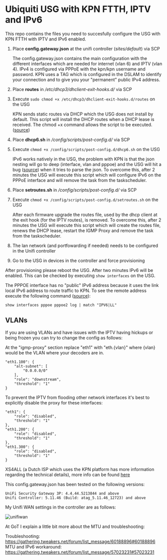 # Ubiquiti USG with KPN FTTH, IPTV and IPv6
This repo contains the files you need to succesfully configure the USG with KPN FTTH with IPTV and IPv6 enabled.

1. Place **config.gateway.json** at the unifi controller (*sites/default*) via SCP

   The config.gateway.json contains the main configuration with the different interfaces which are needed for internet (vlan 6) and IPTV (vlan 4). IPv4 is configured via PPPoE with the kpn/kpn username and password. KPN uses a TAG which is configured in the DSLAM to identify your connection and to give you your "permanent" public IPv4 address.

2. Place **routes** in */etc/dhcp3/dhclient-exit-hooks.d/* via SCP
3. Execute `sudo chmod +x /etc/dhcp3/dhclient-exit-hooks.d/routes` on the USG

   KPN sends static routes via DHCP which the USG does not install by default. This script will install the DHCP routes when a DHCP lease is received. The chmod +x command allows the script to be executed. ([source](https://community.ubnt.com/t5/EdgeRouter/DHCP-CLIENT-OPTION-121-not-updates-routes-table/m-p/2506090/highlight/true#M223160))

4. Place **dhcp6.sh** in */config/scripts/post-config.d/* via SCP
5. Execute `chmod +x /config/scripts/post-config.d/dhcp6.sh` on the USG

   IPv6 works natively in the USG, the problem with KPN is that the json nesting will go to deep (interface, vlan and pppoe) and the USG will hit a bug ([source](https://community.ubnt.com/t5/UniFi-Routing-Switching/Configuration-commit-errors-IPv6-PPPoE-invalid-prefix-ID-value/td-p/2461935)) when it tries to parse the json. To overcome this, after 2 minutes the USG will execute this script which will configure IPv6 on the PPPoE interface and will remove the task from the taskscheduler.

6. Place **setroutes.sh** in */config/scripts/post-config.d/* via SCP
7. Execute `chmod +x /config/scripts/post-config.d/setroutes.sh` on the USG

   After each firmware upgrade the routes file, used by the dhcp client at the exit hook (for the IPTV routes), is removed. To overcome this, after 2 minutes the USG will execute this script which will create the routes file, renews the DHCP lease, restart the IGMP Proxy and remove the task from the taskscheduler.

9. The lan network (and portfowarding if needed) needs to be configured in the Unifi controller
9. Go to the USG in devices in the controller and force provisioning

After provisioning please reboot the USG. After two minutes IPv6 will be enabled. This can be checked by executing `show interfaces` on the USG.

The PPPOE interface has no "public" IPv6 address because it uses the link local IPv6 address to route traffic to KPN. To see the remote address execute the following command ([source](https://community.ubnt.com/t5/EdgeRouter/EdgeRouter-X-PPPoE-IPv6/td-p/1893221)):
```
show interfaces pppoe pppoe2 log | match "IPV6|LL"
```

## VLANs

If you are using VLANs and have issues with the IPTV having hickups or being frozen you can try to change the config as follows:

At the "igmp-proxy" section replace "eth1" with "eth.{vlan}" where {vlan} would be the VLAN where your decoders are in. 

```
"eth1.100": {
    "alt-subnet": [
        "0.0.0.0/0"
    ],
    "role": "downstream",
    "threshold": "1"
}
```

To prevent the IPTV from flooding other network interfaces it's best to explicitly disable the proxy for these interfaces:

```
"eth1": {
    "role": "disabled",
    "threshold": "1"
},
"eth1.200": {
    "role": "disabled",
    "threshold": "1"
},
"eth1.300": {
    "role": "disabled",
    "threshold": "1"
}
```

XS4ALL (a Dutch ISP which uses the KPN platform has more information regarding the technical details), more info can be found [here](https://www.xs4all.nl/service/diensten/internet/installeren/modem-instellen/hoe-kan-ik-een-ander-modem-dan-fritzbox-instellen.htm)

This config.gateway.json has been tested on the following versions:

```
UniFi Security Gateway 3P: 4.4.44.5213844 and above
Unifi Controller: 5.11.46 (Build: atag_5.11.46_12723) and above
```

My Unifi WAN settings in the controller are as follows:

![unifiwan](https://raw.githubusercontent.com/coolhva/usg-kpn-ftth/master/unifi_wan.png)

At GoT I explain a little bit more about the MTU and troubleshooting:

Troubleshooting: https://gathering.tweakers.net/forum/list_message/60188896#60188896  
MTU and IPv6 workaround: https://gathering.tweakers.net/forum/list_message/57023231#57023231

